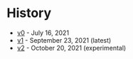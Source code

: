 # History

* [v0](/history/v0.md) - July 16, 2021
* [v1](/) - September 23, 2021 (latest)
* [v2](/history/v2) - October 20, 2021 (experimental)
